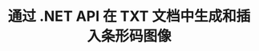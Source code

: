 ---
############################# Static ############################
layout: "auto-gen-gist"
draft: false
path: "zh/assembly/net/barcode/txt/"
otherformats: PDF HTML XPS TIFF MHTML XAML EPUB SVG PS PCL XML OXPS MD EML EMLX MSG 

############################# Head ############################
head_title: "通过 .NET 在文档和电子邮件中创建和添加条码图像"
head_description: "GroupDocs.Assembly .NET API 允许开发人员轻松地在文档（PDF DOC、DOCX、RTF、XLSX、CSV、PPTX）和电子邮件消息中动态生成和插入条形码图像。"

############################# Header ############################
title: "通过 .NET API 在 TXT 文档中生成和插入条形码图像"
description: "GroupDocs.Assembly .NET 完全支持使用 C# 和 VB.NET API 在 TXT 文档中创建、编辑和添加动态条码图像。"

######################### Download Button #######################
button:
    enable: true

############################# About ############################
about:
    enable: true
    title: "如何在文档中生成条码图像？"
    content: |
      此页面将帮助用户了解和了解如何在 C#、ASP.NET 和其他 .NET 相关应用程序中的文档和电子邮件消息中动态生成和插入条形码图像。 GroupDocs.Assembly .NET 是一个非常强大的 API，它使用户能够在自己的 .NET 应用程序中自动生成许多领先文件格式的报告，而无需任何外部依赖。 它支持一些非常常见的文件格式，例如 PDF、HTML、Outlook 电子邮件、Microsoft Office Word、Excel 工作表、PowerPoint 演示文稿和幻灯片。 它完全支持一些常见的线性和二维条码符号。 您还可以轻松自定义条码图像大小、前后颜色、条码文本的字体和位置、设置条码图像分辨率等。 它还支持从模板创建自定义文档，并从各种来源（如数据库、XML、JSON、OData、对象等）获取数据。 

############################# content ############################
steps:
    enable: true
    block:
    - title_left: "通过 .NET 在 TXT 文档中生成条码"
      content_left: |
       GroupDocs.Assembly .NET 完全支持在 TXT 文档中添加和管理条码。 以下 C# .NET 代码示例演示了如何在 BARCODE 文档中生成和插入条形码图像。 

      title_right: "如何在 TXT 中使用条形码图像"
      content_right: |
        * 创建 [DocumentAssembler](https://apireference.groupdocs.com/assembly/net/groupdocs.assembly/documentassembler) 的实例
        * 使用以下参数调用 [AssembleDocument]( https://apireference.groupdocs.com/assembly/net/groupdocs.assembly.documentassembler/assembledocument/methods/1) 方法
          * 流以读取模板文档。
          * 流以写入结果文档。
          * 文件加载和保存的附加选项。
          * 有关数据源对象的信息。

      gisthash: "8576f622912b355ce69966077033dcac"
      gistfile: "generate_barcodes_in_spreadsheets.cs"

    - title_left: "通过 .NET 在 TXT 中设置条码图像分辨率"
      content_left: |
       GroupDocs.Assembly .NET 完全支持在 TXT 文档中添加和管理条码。 您只需几行代码即可轻松设置条形码分辨率。 以下代码允许用户将水平和垂直分辨率设置为 300 DPI。

      title_right: "BARCODE 中增强的条码分辨率"
      content_right: |
        * 创建 [DocumentAssembler](https://apireference.groupdocs.com/assembly/net/groupdocs.assembly/documentassembler) 的实例
        * 调用 BarcodeSettings.Resolution 方法将条码图像的分辨率设置为 300 DPI。

      gisthash: "9d8d743bd67b4bce5a4a7f1250deef26"
      gistfile: "set_barcode_image_resolution.cs"
      

    - title_left: "系统要求"
      content_left: |
        所有主要平台和操作系统都支持 GroupDocs.Assembly .NET API。 如需完整的系统要求指南，请访问 [系统要求](https://docs.groupdocs.com/assembly/net/system-requirements/) 在执行以下代码之前，请确保您已安装以下先决条件 系统：
        * 操作系统：Microsoft Windows、Linux、MacOS
        * 开发环境：Visual Studio、Xamarin、MonoDevelop 等
        * 框架：.NET Framework、.NET Standard、.NET Core、Mono
        * 从 [NuGet](https://www.nuget.org/packages/GroupDocs.Assembly/) 获取最新版本的 GroupDocs.Assembly .NET API
        
      title_right: "为什么使用 GroupDocs.Assembly"
      content_right: |
       * 允许用户从模板创建自定义文档。
       * 无需其他软件即可创建和自动化文档
       * 能够根据数据源生成输出文档
       * 在报表中动态插入文档内容
       * 动态附加电子邮件附件并在报告中插入超链接
       * 自动删除空段落
       * 全面支持多种数据格式
       * 动态电子邮件附件支持

demos:
    enable: true


more_formats:
    enable: true


back_to_top:
    enable: true
---